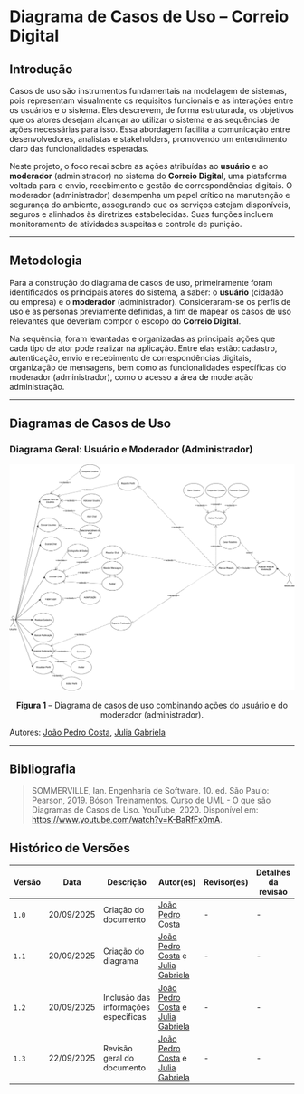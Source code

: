 # Diagrama de Casos de Uso – Correio Digital  

## **Introdução**  

Casos de uso são instrumentos fundamentais na modelagem de sistemas, pois representam visualmente os requisitos funcionais e as interações entre os usuários e o sistema. Eles descrevem, de forma estruturada, os objetivos que os atores desejam alcançar ao utilizar o sistema e as sequências de ações necessárias para isso. Essa abordagem facilita a comunicação entre desenvolvedores, analistas e stakeholders, promovendo um entendimento claro das funcionalidades esperadas.  

Neste projeto, o foco recai sobre as ações atribuídas ao **usuário** e ao **moderador** (administrador) no sistema do **Correio Digital**, uma plataforma voltada para o envio, recebimento e gestão de correspondências digitais. O moderador (administrador) desempenha um papel crítico na manutenção e segurança do ambiente, assegurando que os serviços estejam disponíveis, seguros e alinhados às diretrizes estabelecidas. Suas funções incluem monitoramento de atividades suspeitas e controle de punição.  

---

## **Metodologia**  

Para a construção do diagrama de casos de uso, primeiramente foram identificados os principais atores do sistema, a saber: o **usuário** (cidadão ou empresa) e o **moderador** (administrador). Consideraram-se os perfis de uso e as personas previamente definidas, a fim de mapear os casos de uso relevantes que deveriam compor o escopo do **Correio Digital**.  

Na sequência, foram levantadas e organizadas as principais ações que cada tipo de ator pode realizar na aplicação. Entre elas estão: cadastro, autenticação, envio e recebimento de correspondências digitais, organização de mensagens, bem como as funcionalidades específicas do moderador (administrador), como o acesso a área de moderação administração.  

---

## **Diagramas de Casos de Uso**  

### Diagrama Geral: Usuário e Moderador (Administrador)  

![Diagrama Caso De Uso Geral - Correio Digital](../../assets/DCasoUsoGeral.png)  

<p align="center">  
<strong>Figura 1</strong> – Diagrama de casos de uso combinando ações do usuário e do moderador (administrador).  
</p>  

Autores: [João Pedro Costa](https://github.com/johnaopedro), [Julia Gabriela](https://github.com/JuliaGabP)  

---
## Bibliografia  

> SOMMERVILLE, Ian. Engenharia de Software. 10. ed. São Paulo: Pearson, 2019.
> Bóson Treinamentos. Curso de UML - O que são Diagramas de Casos de Uso. YouTube, 2020. Disponível em: https://www.youtube.com/watch?v=K-BaRfFx0mA.

## Histórico de Versões

| Versão |     Data    | Descrição   | Autor(es) | Revisor(es) | Detalhes da revisão | 
| ------ | ----------- | ----------- | --------- | ----------- | --------------------|
| `1.0`  | 20/09/2025  | Criação do documento | [João Pedro Costa](https://github.com/johnaopedro) | - | - |
| `1.1`  | 20/09/2025  | Criação do diagrama | [João Pedro Costa](https://github.com/johnaopedro) e [Julia Gabriela](https://github.com/JuliaGabP) | - | - |
| `1.2`  | 20/09/2025  | Inclusão das informações especificas | [João Pedro Costa](https://github.com/johnaopedro) e [Julia Gabriela](https://github.com/JuliaGabP) | - | - |
| `1.3`  | 22/09/2025  | Revisão geral do documento | [João Pedro Costa](https://github.com/johnaopedro) e [Julia Gabriela](https://github.com/JuliaGabP) | - | - |
